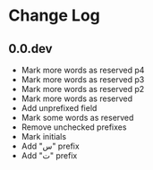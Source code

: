# Change Log

## 0.0.dev

- Mark more words as reserved p4
- Mark more words as reserved p3
- Mark more words as reserved p2
- Mark more words as reserved
- Add unprefixed field
- Mark some words as reserved
- Remove unchecked prefixes
- Mark initials
- Add "س" prefix
- Add "ت" prefix
